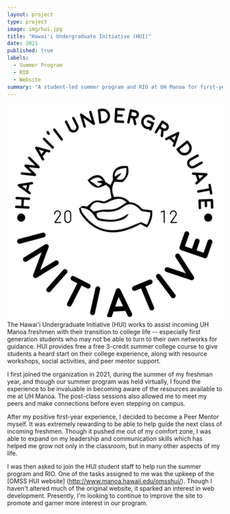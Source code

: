 ```yaml
---
layout: project
type: project
image: img/hui.jpg
title: "Hawai'i Undergraduate Initiative (HUI)"
date: 2021
published: true
labels:
  - Summer Program
  - RIO
  - Website
summary: "A student-led summer program and RIO at UH Manoa for first-year students graduating from Hawai'i high schools"
---
```


<img class="img-fluid" src="../img/hui.jpg">
The Hawai'i Undergraduate Initiative (HUI) works to assist incoming UH Manoa freshmen with their transition to college life -- especially first generation students who may not be able to turn to their own networks for guidance. HUI provides free a free 3-credit summer college course to give students a heard start on their college experience, along with resource workshops, social activities, and peer mentor support.  

I first joined the organization in 2021, during the summer of my freshman year, and though our summer program was held virtually, I found the experience to be invaluable in becoming aware of the resources available to me at UH Manoa. The post-class sessions also allowed me to meet my peers and make connections before even stepping on campus.

After my positive first-year experience, I decided to become a Peer Mentor myself. It was extremely rewarding to be able to help guide the next class of incoming freshmen. Though it pushed me out of my comfort zone, I was able to expand on my leadership and communication skills which has helped me grow not only in the classroom, but in many other aspects of my life. 

I was then asked to join the HUI student staff to help run the summer program and RIO. One of the tasks assigned to me was the upkeep of the [OMSS HUI website] (http://www.manoa.hawaii.edu/omsshui/). Though I haven't altered much of the original website, it sparked an interest in web development. Presently, I'm looking to continue to improve the site to promote and garner more interest in our program. 

